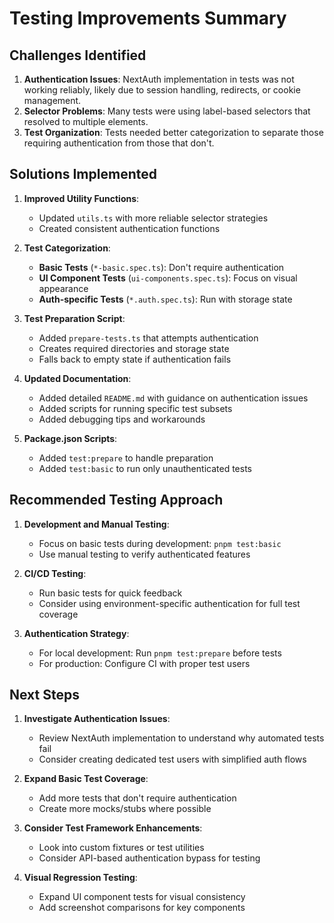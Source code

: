 # Testing Improvements Summary

## Challenges Identified

1. **Authentication Issues**: NextAuth implementation in tests was not working reliably, likely due to session handling, redirects, or cookie management.
2. **Selector Problems**: Many tests were using label-based selectors that resolved to multiple elements.
3. **Test Organization**: Tests needed better categorization to separate those requiring authentication from those that don't.

## Solutions Implemented

1. **Improved Utility Functions**: 
   - Updated `utils.ts` with more reliable selector strategies
   - Created consistent authentication functions

2. **Test Categorization**: 
   - **Basic Tests** (`*-basic.spec.ts`): Don't require authentication
   - **UI Component Tests** (`ui-components.spec.ts`): Focus on visual appearance
   - **Auth-specific Tests** (`*.auth.spec.ts`): Run with storage state

3. **Test Preparation Script**: 
   - Added `prepare-tests.ts` that attempts authentication
   - Creates required directories and storage state
   - Falls back to empty state if authentication fails

4. **Updated Documentation**:
   - Added detailed `README.md` with guidance on authentication issues
   - Added scripts for running specific test subsets
   - Added debugging tips and workarounds

5. **Package.json Scripts**:
   - Added `test:prepare` to handle preparation
   - Added `test:basic` to run only unauthenticated tests

## Recommended Testing Approach

1. **Development and Manual Testing**:
   - Focus on basic tests during development: `pnpm test:basic`
   - Use manual testing to verify authenticated features

2. **CI/CD Testing**:
   - Run basic tests for quick feedback
   - Consider using environment-specific authentication for full test coverage

3. **Authentication Strategy**:
   - For local development: Run `pnpm test:prepare` before tests
   - For production: Configure CI with proper test users

## Next Steps

1. **Investigate Authentication Issues**:
   - Review NextAuth implementation to understand why automated tests fail
   - Consider creating dedicated test users with simplified auth flows

2. **Expand Basic Test Coverage**:
   - Add more tests that don't require authentication
   - Create more mocks/stubs where possible

3. **Consider Test Framework Enhancements**:
   - Look into custom fixtures or test utilities
   - Consider API-based authentication bypass for testing

4. **Visual Regression Testing**:
   - Expand UI component tests for visual consistency
   - Add screenshot comparisons for key components 